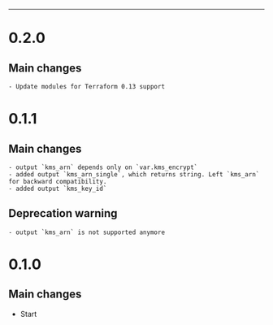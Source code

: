 ---
# 0.2.0
## Main changes
    - Update modules for Terraform 0.13 support

# 0.1.1
## Main changes
    - output `kms_arn` depends only on `var.kms_encrypt`
    - added output `kms_arn_single`, which returns string. Left `kms_arn` for backward compatibility.
    - added output `kms_key_id`

## Deprecation warning
    - output `kms_arn` is not supported anymore


# 0.1.0

## Main changes
* Start
